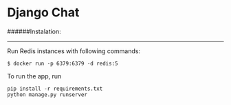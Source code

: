 # Django Chat

######Instalation:

---

Run Redis instances with following commands:

```
$ docker run -p 6379:6379 -d redis:5
```

To run the app, run

```
pip install -r requirements.txt
python manage.py runserver
```